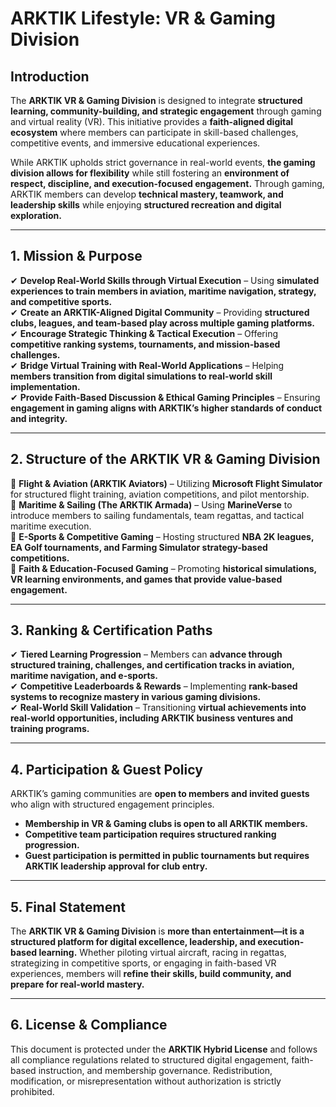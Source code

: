 # ARKTIK Lifestyle: VR & Gaming Division  

## **Introduction**  
The **ARKTIK VR & Gaming Division** is designed to integrate **structured learning, community-building, and strategic engagement** through gaming and virtual reality (VR). This initiative provides a **faith-aligned digital ecosystem** where members can participate in skill-based challenges, competitive events, and immersive educational experiences.  

While ARKTIK upholds strict governance in real-world events, **the gaming division allows for flexibility** while still fostering an **environment of respect, discipline, and execution-focused engagement.** Through gaming, ARKTIK members can develop **technical mastery, teamwork, and leadership skills** while enjoying **structured recreation and digital exploration.**  

---  

## **1. Mission & Purpose**  

✔ **Develop Real-World Skills through Virtual Execution** – Using **simulated experiences to train members in aviation, maritime navigation, strategy, and competitive sports.**  
✔ **Create an ARKTIK-Aligned Digital Community** – Providing **structured clubs, leagues, and team-based play across multiple gaming platforms.**  
✔ **Encourage Strategic Thinking & Tactical Execution** – Offering **competitive ranking systems, tournaments, and mission-based challenges.**  
✔ **Bridge Virtual Training with Real-World Applications** – Helping **members transition from digital simulations to real-world skill implementation.**  
✔ **Provide Faith-Based Discussion & Ethical Gaming Principles** – Ensuring **engagement in gaming aligns with ARKTIK’s higher standards of conduct and integrity.**  

---  

## **2. Structure of the ARKTIK VR & Gaming Division**  

📌 **Flight & Aviation (ARKTIK Aviators)** – Utilizing **Microsoft Flight Simulator** for structured flight training, aviation competitions, and pilot mentorship.  
📌 **Maritime & Sailing (The ARKTIK Armada)** – Using **MarineVerse** to introduce members to sailing fundamentals, team regattas, and tactical maritime execution.  
📌 **E-Sports & Competitive Gaming** – Hosting structured **NBA 2K leagues, EA Golf tournaments, and Farming Simulator strategy-based competitions.**  
📌 **Faith & Education-Focused Gaming** – Promoting **historical simulations, VR learning environments, and games that provide value-based engagement.**  

---  

## **3. Ranking & Certification Paths**  

✔ **Tiered Learning Progression** – Members can **advance through structured training, challenges, and certification tracks in aviation, maritime navigation, and e-sports.**  
✔ **Competitive Leaderboards & Rewards** – Implementing **rank-based systems to recognize mastery in various gaming divisions.**  
✔ **Real-World Skill Validation** – Transitioning **virtual achievements into real-world opportunities, including ARKTIK business ventures and training programs.**  

---  

## **4. Participation & Guest Policy**  

ARKTIK’s gaming communities are **open to members and invited guests** who align with structured engagement principles.  
- **Membership in VR & Gaming clubs is open to all ARKTIK members.**  
- **Competitive team participation requires structured ranking progression.**  
- **Guest participation is permitted in public tournaments but requires ARKTIK leadership approval for club entry.**  

---  

## **5. Final Statement**  

The **ARKTIK VR & Gaming Division** is **more than entertainment—it is a structured platform for digital excellence, leadership, and execution-based learning.** Whether piloting virtual aircraft, racing in regattas, strategizing in competitive sports, or engaging in faith-based VR experiences, members will **refine their skills, build community, and prepare for real-world mastery.**  

---  

## **6. License & Compliance**  

This document is protected under the **ARKTIK Hybrid License** and follows all compliance regulations related to structured digital engagement, faith-based instruction, and membership governance. Redistribution, modification, or misrepresentation without authorization is strictly prohibited.  
